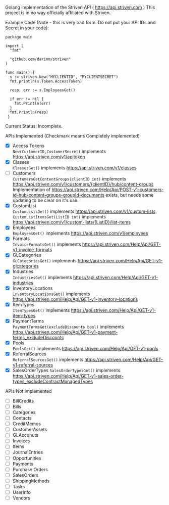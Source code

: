 Golang implementation of the Striven API ( https://api.striven.com ) 
This project is in no way officially affiliated with Striven.

Example Code (Note - this is very bad form. Do not put your API IDs and Secret in your code): 
```
package main

import (
  "fmt"
  
  "github.com/darimm/striven"
)

func main() {
  s := striven.New("MYCLIENTID", "MYCLIENTSECRET")
  fmt.println(s.Token.AccessToken)
 
  resp, err := s.EmployeesGet()
  
  if err != nil {
    fmt.Println(err)
  }
  fmt.Println(resp)
 }
 ```

Current Status: Incomplete.

APIs Implemented (Checkmark means Completely implemented)

- [X] Access Tokens  
`New(CustomerID,CustomerSecret)` implements https://api.striven.com/v1/apitoken  
- [X] Classes  
`ClassesGet()` implements https://api.striven.com/v1/classes  
- [ ] Customers  
`CustomersGetContentGroups(clientID int)` implements https://api.striven.com/v1/customers/{clientID}/hub/content-groups  
Implementation of https://api.striven.com/Help/Api/POST-v1-customers-id-hub-content-groups-groupId-documents exists, but needs some updating to be clear on it's use.  
- [X] CustomList  
`CustomListsGet()` implements https://api.striven.com/v1/custom-lists  
`CustomListItemsGet(ListID int)` implements https://api.striven.com/v1/custom-lists/{ListID}/list-items  
- [X] Employees  
`EmployeesGet()` implements https://api.striven.com/v1/employees  
- [X] Formats  
`InvoiceFormatsGet()` implements https://api.striven.com/Help/Api/GET-v1-invoice-formats  
- [X] GLCategories  
`GLCategoriesGet()` implements https://api.striven.com/Help/Api/GET-v1-glcategories  
- [X] Industries  
`IndustriesGet()` implements https://api.striven.com/Help/Api/GET-v1-industries  
- [X] InventoryLocations  
`InventoryLocationsGet()` implements https://api.striven.com/Help/Api/GET-v1-inventory-locations  
- [X] ItemTypes  
`ItemTypesGet()` implements https://api.striven.com/Help/Api/GET-v1-item-types  
- [X] PaymentTerms  
`PaymentTermsGet(excludeDiscounts bool)` implements https://api.striven.com/Help/Api/GET-v1-payment-terms_excludeDiscounts  
- [X] Pools  
`PoolsGet()` implements https://api.striven.com/Help/Api/GET-v1-pools  
- [X] ReferralSources  
`ReferralSourcesGet()` implements https://api.striven.com/Help/Api/GET-v1-referral-sources  
- [X] SalesOrderTypes 
`SalesOrderTypesGet()` implements https://api.striven.com/Help/Api/GET-v1-sales-order-types_excludeContractManagedTypes

APIs Not Implemented

- [ ] BillCredits  
- [ ] Bills  
- [ ] Categories  
- [ ] Contacts  
- [ ] CreditMemos  
- [ ] CustomerAssets  
- [ ] GLAcconuts  
- [ ] Invoices  
- [ ] Items  
- [ ] JournalEntries  
- [ ] Opportunities  
- [ ] Payments  
- [ ] Purchase Orders  
- [ ] SalesOrders  
- [ ] ShippingMethods  
- [ ] Tasks  
- [ ] UserInfo  
- [ ] Vendors  
